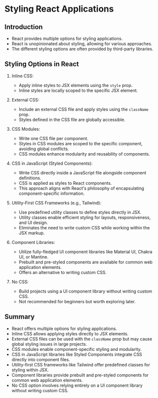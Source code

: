 # Styling React Applications

## Introduction

- React provides multiple options for styling applications.
- React is unopinionated about styling, allowing for various approaches.
- The different styling options are often provided by third-party libraries.

## Styling Options in React

1. Inline CSS:

   - Apply inline styles to JSX elements using the `style` prop.
   - Inline styles are locally scoped to the specific JSX element.

2. External CSS:

   - Include an external CSS file and apply styles using the `className` prop.
   - Styles defined in the CSS file are globally accessible.

3. CSS Modules:

   - Write one CSS file per component.
   - Styles in CSS modules are scoped to the specific component, avoiding global conflicts.
   - CSS modules enhance modularity and reusability of components.

4. CSS in JavaScript (Styled Components):

   - Write CSS directly inside a JavaScript file alongside component definitions.
   - CSS is applied as styles to React components.
   - This approach aligns with React's philosophy of encapsulating component-specific information.

5. Utility-First CSS Frameworks (e.g., Tailwind):

   - Use predefined utility classes to define styles directly in JSX.
   - Utility classes enable efficient styling for layouts, responsiveness, and UI design.
   - Eliminates the need to write custom CSS while working within the JSX markup.

6. Component Libraries:

   - Utilize fully-fledged UI component libraries like Material UI, Chakra UI, or Mantine.
   - Prebuilt and pre-styled components are available for common web application elements.
   - Offers an alternative to writing custom CSS.

7. No CSS:
   - Build projects using a UI component library without writing custom CSS.
   - Not recommended for beginners but worth exploring later.

## Summary

- React offers multiple options for styling applications.
- Inline CSS allows applying styles directly to JSX elements.
- External CSS files can be used with the `className` prop but may cause global styling issues in large projects.
- CSS modules enable component-specific styling and modularity.
- CSS in JavaScript libraries like Styled Components integrate CSS directly into component files.
- Utility-first CSS frameworks like Tailwind offer predefined classes for styling within JSX.
- Component libraries provide prebuilt and pre-styled components for common web application elements.
- No CSS option involves relying entirely on a UI component library without writing custom CSS.
